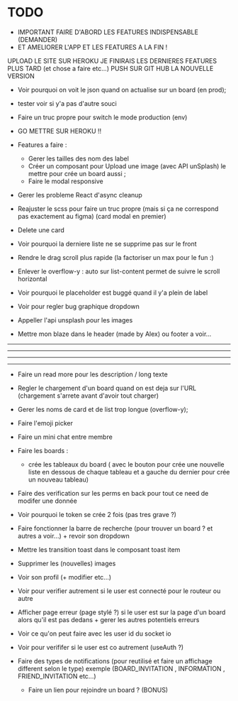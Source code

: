 # TODO

-   IMPORTANT FAIRE D'ABORD LES FEATURES INDISPENSABLE (DEMANDER)
-   ET AMELIORER L'APP ET LES FEATURES A LA FIN !

UPLOAD LE SITE SUR HEROKU JE FINIRAIS LES DERNIERES FEATURES PLUS TARD (et chose a faire etc...)
PUSH SUR GIT HUB LA NOUVELLE VERSION

-   Voir pourquoi on voit le json quand on actualise sur un board (en prod);
-   tester voir si y'a pas d'autre souci
-   Faire un truc propre pour switch le mode production (env)
-   GO METTRE SUR HEROKU !!

-   Features a faire :

    -   Gerer les tailles des nom des label
    -   Créer un composant pour Upload une image (avec API unSplash) le mettre pour crée un board aussi ;
    -   Faire le modal responsive

-   Gerer les probleme React d'async cleanup
-   Reajuster le scss pour faire un truc propre (mais si ça ne correspond pas exactement au figma) (card modal en premier)
-   Delete une card

-   Voir pourquoi la derniere liste ne se supprime pas sur le front
-   Rendre le drag scroll plus rapide (la factoriser un max pour le fun :)
-   Enlever le overflow-y : auto sur list-content permet de suivre le scroll horizontal
-   Voir pourquoi le placeholder est buggé quand il y'a plein de label

-   Voir pour regler bug graphique dropdown
-   Appeller l'api unsplash pour les images
-   Mettre mon blaze dans le header (made by Alex) ou footer a voir...

---

---

---

---

-   Faire un read more pour les description / long texte
-   Regler le chargement d'un board quand on est deja sur l'URL (chargement s'arrete avant d'avoir tout charger)
-   Gerer les noms de card et de list trop longue (overflow-y);

-   Faire l'emoji picker
-   Faire un mini chat entre membre
-   Faire les boards :

    -   crée les tableaux du board ( avec le bouton pour crée une nouvelle liste en dessous de chaque tableau et a gauche du dernier pour crée un nouveau tableau)

-   Faire des verification sur les perms en back pour tout ce need de modifer une donnée
-   Voir pourquoi le token se crée 2 fois (pas tres grave ?)
-   Faire fonctionner la barre de recherche (pour trouver un board ? et autres a voir...) + revoir son dropdown
-   Mettre les transition toast dans le composant toast item
-   Supprimer les (nouvelles) images
-   Voir son profil (+ modifier etc...)
-   Voir pour verifier autrement si le user est connecté pour le routeur ou autre
-   Afficher page erreur (page stylé ?) si le user est sur la page d'un board alors qu'il est pas dedans + gerer les autres potentiels erreurs
-   Voir ce qu'on peut faire avec les user id du socket io
-   Voir pour verififer si le user est co autrement (useAuth ?)
-   Faire des types de notifications (pour reutilisé et faire un affichage different selon le type)
    exemple (BOARD_INVITATION , INFORMATION , FRIEND_INVITATION etc...)
    -   Faire un lien pour rejoindre un board ? (BONUS)
